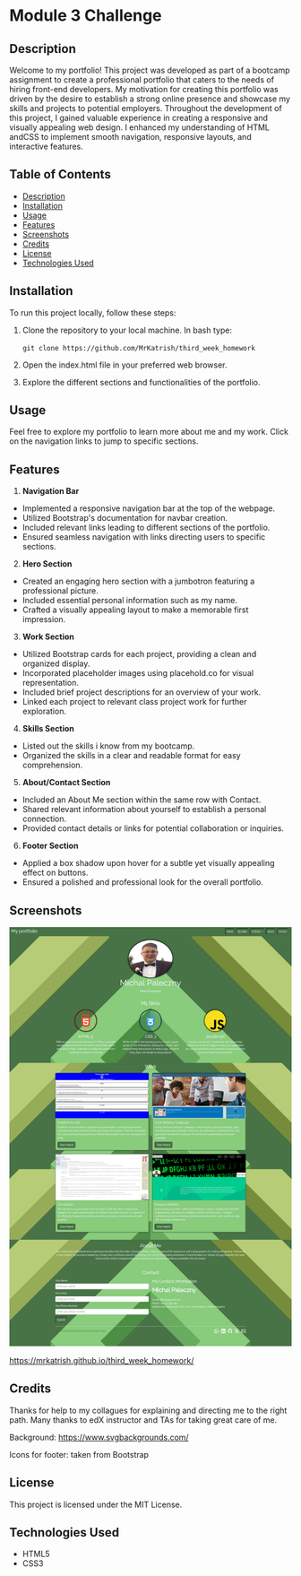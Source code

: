 # Module 3 Challenge

## Description

Welcome to my portfolio! This project was developed as part of a bootcamp assignment to create a professional portfolio that caters to the needs of hiring front-end developers. My motivation for creating this portfolio was driven by the desire to establish a strong online presence and showcase my skills and projects to potential employers. Throughout the development of this project, I gained valuable experience in creating a responsive and visually appealing web design. I enhanced my understanding of HTML andCSS to implement smooth navigation, responsive layouts, and interactive features.


## Table of Contents

  - [Description](#description)
  - [Installation](#installation)
  - [Usage](#usage)
  - [Features](#features)
  - [Screenshots](#screenshots)
  - [Credits](#credits)
  - [License](#license)
  - [Technologies Used](#technologies-used)


## Installation

To run this project locally, follow these steps:

1. Clone the repository to your local machine. In bash type:

&nbsp;&nbsp;&nbsp;&nbsp;&nbsp;&nbsp;`git clone https://github.com/MrKatrish/third_week_homework`

2. Open the index.html file in your preferred web browser.

3. Explore the different sections and functionalities of the portfolio.

## Usage

Feel free to explore my portfolio to learn more about me and my work. Click on the navigation links to jump to specific sections.

## Features

1. **Navigation Bar**
- Implemented a responsive navigation bar at the top of the webpage.
- Utilized Bootstrap's documentation for navbar creation.
- Included relevant links leading to different sections of the portfolio.
- Ensured seamless navigation with links directing users to specific sections.
2. **Hero Section**
- Created an engaging hero section with a jumbotron featuring a professional picture.
- Included essential personal information such as my name.
- Crafted a visually appealing layout to make a memorable first impression.
3. **Work Section**
- Utilized Bootstrap cards for each project, providing a clean and organized display.
- Incorporated placeholder images using placehold.co for visual representation.
- Included brief project descriptions for an overview of your work.
- Linked each project to relevant class project work for further exploration.
4. **Skills Section**
- Listed out the skills i know from my bootcamp.
- Organized the skills in a clear and readable format for easy comprehension.
5. **About/Contact Section**
- Included an About Me section within the same row with Contact.
- Shared relevant information about yourself to establish a personal connection.
- Provided contact details or links for potential collaboration or inquiries.
6. **Footer Section**
- Applied a box shadow upon hover for a subtle yet visually appealing effect on buttons.
- Ensured a polished and professional look for the overall portfolio.

## Screenshots

![Alt text](webpagescreenshot-1.png)

https://mrkatrish.github.io/third_week_homework/

## Credits

Thanks for help to my collagues for explaining and directing me to the right path. Many thanks to edX instructor and TAs for taking great care of me.

Background: https://www.svgbackgrounds.com/

Icons for footer: taken from Bootstrap

## License

This project is licensed under the MIT License.


## Technologies Used

- HTML5
- CSS3
